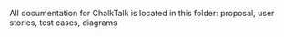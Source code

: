 All documentation for ChalkTalk is located in this folder: proposal, user stories, test cases, diagrams
